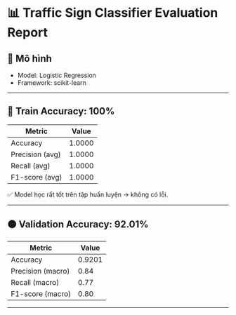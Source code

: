 # 📊 Traffic Sign Classifier Evaluation Report

## 🧠 Mô hình
- Model: Logistic Regression
- Framework: scikit-learn

---

## 🔵 Train Accuracy: 100%
| Metric | Value |
|--------|-------|
| Accuracy | 1.0000 |
| Precision (avg) | 1.0000 |
| Recall (avg) | 1.0000 |
| F1-score (avg) | 1.0000 |

✅ Model học rất tốt trên tập huấn luyện → không có lỗi.

---

## 🟠 Validation Accuracy: 92.01%
| Metric | Value |
|--------|-------|
| Accuracy | 0.9201 |
| Precision (macro) | 0.84 |
| Recall (macro) | 0.77 |
| F1-score (macro) | 0.80 |

---


